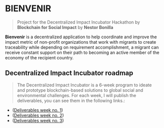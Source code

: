 # BIENVENIR
> Project for the Decentralized Impact Incubator Hackathon by **Blockchain for Social Impact**
> by **Nestor Bonilla**

**Bienvenir** is a decentralized application to help coordinate and improve the impact metric of non-profit organizations that work with migrants to create traceability while depending on requirement accomplishment, a migrant can receive constant support on their path to becoming an active member of the economy of the recipient country.

## Decentralized Impact Incubator roadmap 
> The Decentralized Impact Incubator is a 6-week program to ideate and prototype blockchain-based solutions to global social and environmental challenges. For each week, I will publish the deliverables, you can see them in the following links.:

* ([Deliverables week no. 1](https://github.com/nestorbonilla/bienvenir/tree/master/documentation/week_1.md))
* ([Deliverables week no. 2](https://github.com/nestorbonilla/bienvenir/tree/master/documentation/week_2.md))
* ([Deliverables week no. 3](https://github.com/nestorbonilla/bienvenir/tree/master/documentation/week_3.md))
